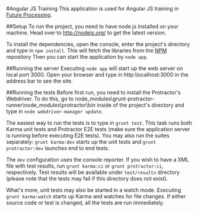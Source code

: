 #Angular JS Training
This application is used for Angular JS training in [Future Processing](http://www.future-processing.com).

##Setup
To run the project, you need to have node.js installed on your machine. Head over to http://nodejs.org/ to get the latest version.

To install the dependencies, open the console, enter the project's directory and type in `npm install`. This will fetch the libraries from the [NPM](https://www.npmjs.org/) repository Then you can start the application by `node app`.

##Running the server
Executing `node app` will start up the web server on local port 3000. Open your browser and type in http:\\localhost:3000 in the address bar to see the site.

##Running the tests
Before first run, you need to install the Protractor's Webdriver. To do this, go to node_modules\grunt-protractor-runner\node_modules\protractor\bin inside of the project's directory and type in `node webdriver-manager update`.

The easiest way to run the tests is to type in `grunt test`. This task runs both Karma unit tests and Protractor E2E tests (make sure the application server is running before executing E2E tests).
You may also run the suites separately: `grunt karma:dev` starts up the unit tests and `grunt protractor:dev` launches end to end tests.

The `dev` configuration uses the console reporter. If you wish to have a XML file with test results, run `grunt karma:ci` or `grunt protractor:ci`, respectively. Test results will be available under `test/results` directory (please note that the tests may fail if this directory does not exist). 

What's more, unit tests may also be started in a watch mode. Executing `grunt karma:watch` starts up Karma and watches for file changes. If either source code or test is changed, all the tests are run immediately.